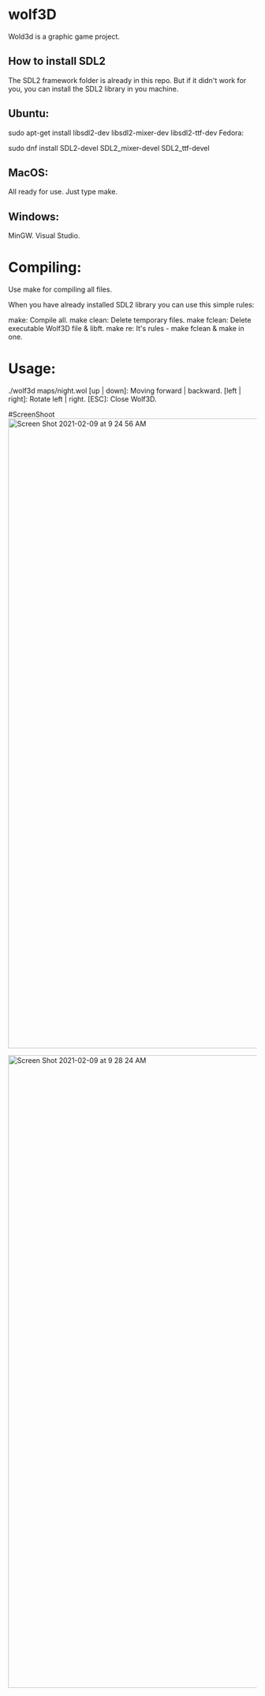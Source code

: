 # wolf3D

Wold3d is a graphic game project.

<h2> How to install SDL2 </h2>
The SDL2 framework folder is already in this repo. But if it didn't work for you, you can install the SDL2 library in you machine.

<h2> Ubuntu:</h2>

sudo apt-get install libsdl2-dev libsdl2-mixer-dev libsdl2-ttf-dev
Fedora:

sudo dnf install SDL2-devel SDL2_mixer-devel SDL2_ttf-devel
<h2>MacOS:</h2>

All ready for use. Just type make.

<h2>Windows:</h2>

MinGW.
Visual Studio.

# Compiling:
Use make for compiling all files.

When you have already installed SDL2 library you can use this simple rules:

make: Compile all.
make clean: Delete temporary files.
make fclean: Delete executable Wolf3D file & libft.
make re: It's rules - make fclean & make in one.

# Usage:
./wolf3d maps/night.wol
[up | down]: Moving forward | backward.
[left | right]: Rotate left | right.
[ESC]: Close Wolf3D.

#ScreenShoot
<img width="1275" alt="Screen Shot 2021-02-09 at 9 24 56 AM" src="https://user-images.githubusercontent.com/36717755/107337572-d7af8e00-6aba-11eb-8dc8-efed31ffed1b.png">

<img width="1281" alt="Screen Shot 2021-02-09 at 9 28 24 AM" src="https://user-images.githubusercontent.com/36717755/107337587-db431500-6aba-11eb-820a-fa3301d2669e.png">
